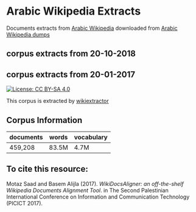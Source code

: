 # Arabic Wikipedia Extracts
Documents extracts from [Arabic Wikipedia](ar.wikipedia.org) downloaded from [Arabic Wikipedia dumps](https://dumps.wikimedia.org/arwiki/)
## corpus extracts from 20-10-2018 

## corpus extracts from 20-01-2017 

[![License: CC BY-SA 4.0](https://img.shields.io/badge/License-CC%20BY--SA%204.0-lightgrey.svg)](http://creativecommons.org/licenses/by-sa/4.0/)
 
This corpus is extracted by [wikiextractor](https://github.com/attardi/wikiextractor)
  
## Corpus Information

| documents | words | vocabulary |
| --- | --- | --- |
| 459,208 | 83.5M | 4.7M |

## To cite this resource:

Motaz Saad and Basem Alijla (2017). _WikiDocsAligner: an off-the-shelf Wikipedia Documents Alignment Tool_. in The Second Palestinian International Conference on Information and Communication Technology (PICICT 2017). 
